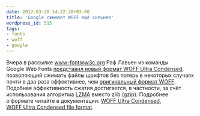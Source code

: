 ```yaml
---
date: 2012-03-28 14:22:20+03:00
title: 'Google сжимает WOFF ещё сильнее'
wordpress_id: 515
tags:
- fonts
- woff
- google
---
```


Вчера в рассылке www-font@w3c.org Раф Лавьен из команды Google Web Fonts [представил новый формат WOFF Ultra Condensed][1], позволяющий сжимать файлы шрифтов без потерь в некоторых случаях почти в два раза эффективнее, чем [оригинальный формат WOFF][2]. Подобная эффективность сжатия достигается, в частности, за счёт использования алгоритма [LZMA][3] вместо zlib (gzip). Подробнее о формате читайте в документации: [WOFF Ultra Condensed][4], [WOFF Ultra Condensed file format][5].

[1]: http://lists.w3.org/Archives/Public/www-font/2012JanMar/0002.html
[2]: http://www.w3.org/TR/WOFF/
[3]: http://ru.wikipedia.org/wiki/LZMA
[4]: http://wiki.font-compression-reference.googlecode.com/git/img/WOFFUltraCondensed.pdf
[5]: http://wiki.font-compression-reference.googlecode.com/git/img/WOFFUltraCondensedfileformat.pdf
